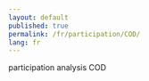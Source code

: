 ```yaml
---
layout: default
published: true
permalink: /fr/participation/COD/
lang: fr
---
```


participation analysis COD
